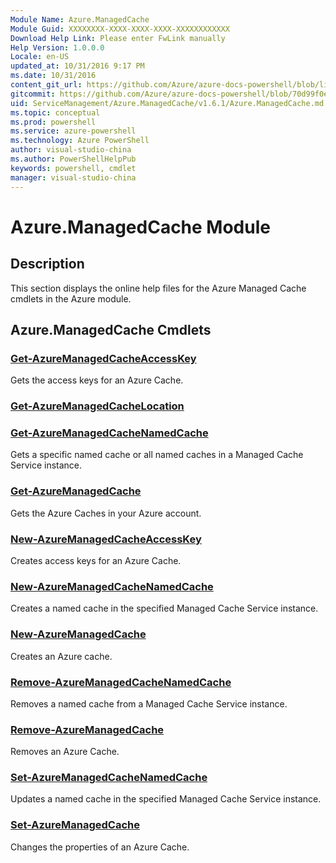 ```yaml
---
Module Name: Azure.ManagedCache
Module Guid: XXXXXXXX-XXXX-XXXX-XXXX-XXXXXXXXXXXX
Download Help Link: Please enter FwLink manually
Help Version: 1.0.0.0
Locale: en-US
updated_at: 10/31/2016 9:17 PM
ms.date: 10/31/2016
content_git_url: https://github.com/Azure/azure-docs-powershell/blob/live/azureps-cmdlets-docs/ServiceManagement/Azure.ManagedCache/v1.6.1/Azure.ManagedCache.md
gitcommit: https://github.com/Azure/azure-docs-powershell/blob/70d99f0e924efe152eb73454f7898f92d5a5db64/azureps-cmdlets-docs/ServiceManagement/Azure.ManagedCache/v1.6.1/Azure.ManagedCache.md
uid: ServiceManagement/Azure.ManagedCache/v1.6.1/Azure.ManagedCache.md
ms.topic: conceptual
ms.prod: powershell
ms.service: azure-powershell
ms.technology: Azure PowerShell
author: visual-studio-china
ms.author: PowerShellHelpPub
keywords: powershell, cmdlet
manager: visual-studio-china
---
```


# Azure.ManagedCache Module
## Description
This section displays the online help files for the Azure Managed Cache cmdlets in the Azure module.

## Azure.ManagedCache Cmdlets
### [Get-AzureManagedCacheAccessKey](./Get-AzureManagedCacheAccessKey.md)
Gets the access keys for an Azure Cache.


### [Get-AzureManagedCacheLocation](./Get-AzureManagedCacheLocation.md)



### [Get-AzureManagedCacheNamedCache](./Get-AzureManagedCacheNamedCache.md)
Gets a specific named cache or all named caches in a Managed Cache Service instance.


### [Get-AzureManagedCache](./Get-AzureManagedCache.md)
Gets the Azure Caches in your Azure account.


### [New-AzureManagedCacheAccessKey](./New-AzureManagedCacheAccessKey.md)
Creates access keys for an Azure Cache.


### [New-AzureManagedCacheNamedCache](./New-AzureManagedCacheNamedCache.md)
Creates a named cache in the specified Managed Cache Service instance.


### [New-AzureManagedCache](./New-AzureManagedCache.md)
Creates an Azure cache.


### [Remove-AzureManagedCacheNamedCache](./Remove-AzureManagedCacheNamedCache.md)
Removes a named cache from a Managed Cache Service instance.


### [Remove-AzureManagedCache](./Remove-AzureManagedCache.md)
Removes an Azure Cache.


### [Set-AzureManagedCacheNamedCache](./Set-AzureManagedCacheNamedCache.md)
Updates a named cache in the specified Managed Cache Service instance.


### [Set-AzureManagedCache](./Set-AzureManagedCache.md)
Changes the properties of an Azure Cache.




